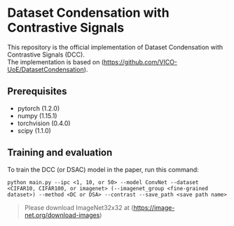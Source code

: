 # Dataset Condensation with Contrastive Signals

This repository is the official implementation of Dataset Condensation with Contrastive Signals (DCC).  
The implementation is based on (https://github.com/VICO-UoE/DatasetCondensation).

## Prerequisites

* pytorch (1.2.0)
* numpy (1.15.1)
* torchvision (0.4.0)
* scipy (1.1.0)

## Training and evaluation

To train the DCC (or DSAC) model in the paper, run this command:

```train and eval
python main.py --ipc <1, 10, or 50> --model ConvNet --dataset <CIFAR10, CIFAR100, or imagenet> (--imagenet_group <fine-grained dataset>) --method <DC or DSA> --contrast --save_path <save path name>
```

> Please download ImageNet32x32 at (https://image-net.org/download-images)
